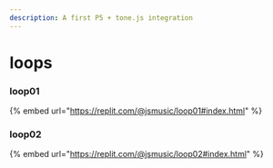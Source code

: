 ```yaml
---
description: A first P5 + tone.js integration
---
```


# loops

### loop01

{% embed url="https://replit.com/@jsmusic/loop01#index.html" %}

### loop02

{% embed url="https://replit.com/@jsmusic/loop02#index.html" %}
